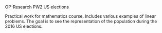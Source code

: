 OP-Research PW2 US elections

Practical work for mathematics course.
Includes various examples of linear problems.
The goal is to see the representation of the population during the 2016 US elections.